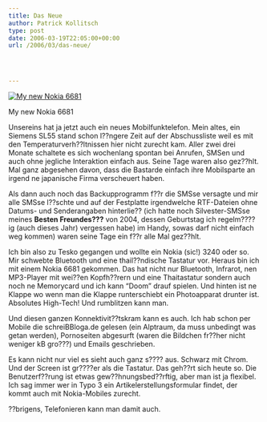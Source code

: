 ```yaml
---
title: Das Neue
author: Patrick Kollitsch
type: post
date: 2006-03-19T22:05:00+00:00
url: /2006/03/das-neue/




---
```

<div class="flickr">
  <a href="http://www.flickr.com/photos/schreibblogade/115073235/" title="My new Nokia 6681"><img src="//static.flickr.com/44/115073235_46456b8677.jpg" alt="My new Nokia 6681" /></a></p> 
  
  <p>
    My new Nokia 6681
  </p>
</div>

Unsereins hat ja jetzt auch ein neues Mobilfunktelefon. Mein altes, ein Siemens SL55 stand schon l??ngere Zeit auf der Abschussliste weil es mit den Temperaturverh??ltnissen hier nicht zurecht kam. Aller zwei drei Monate schaltete es sich wochenlang spontan bei Anrufen, SMSen und auch ohne jegliche Interaktion einfach aus. Seine Tage waren also gez??hlt. Mal ganz abgesehen davon, dass die Bastarde einfach ihre Mobilsparte an irgend ne japanische Firma verscheuert haben.

Als dann auch noch das Backupprogramm f??r die SMSse versagte und mir alle SMSse l??schte und auf der Festplatte irgendwelche RTF-Dateien ohne Datums- und Senderangaben hinterlie?? (ich hatte noch Silvester-SMSse meines **Besten Freundes???** von 2004, dessen Geburtstag ich regelm????ig (auch dieses Jahr) vergessen habe) im Handy, sowas darf nicht einfach weg kommen) waren seine Tage ein f??r alle Mal gez??hlt. 

Ich bin also zu Tesko gegangen und wollte ein Nokia (sic!) 3240 oder so. Mir schwebte Bluetooth und eine thail??ndische Tastatur vor. Heraus bin ich mit einem Nokia 6681 gekommen. Das hat nicht nur Bluetooth, Infrarot, nen MP3-Player mit wei??en Kopfh??rern und eine Thaitastatur sondern auch noch ne Memorycard und ich kann &#8220;Doom&#8221; drauf spielen. Und hinten ist ne Klappe wo wenn man die Klappe runterschiebt ein Photoapparat drunter ist. Absolutes High-Tech! Und rumblitzen kann man.

Und diesen ganzen Konnektivit??tskram kann es auch. Ich hab schon per Mobile die schreiBBloga.de gelesen (ein Alptraum, da muss unbedingt was getan werden), Pornoseiten abgesurft (waren die Bildchen fr??her nicht weniger kB gro???) und Emails geschrieben.

Es kann nicht nur viel es sieht auch ganz s???? aus. Schwarz mit Chrom. Und der Screen ist gr????er als die Tastatur. Das geh??rt sich heute so. Die Benutzerf??rung ist etwas gew??hnungsbed??rftig, aber man ist ja flexibel. Ich sag immer wer in Typo 3 ein Artikelerstellungsformular findet, der kommt auch mit Nokia-Mobiles zurecht.

??brigens, Telefonieren kann man damit auch.